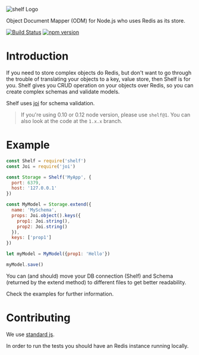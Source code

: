 ![shelf Logo](https://avatars1.githubusercontent.com/u/14891842?v=3&s=200)

Object Document Mapper (ODM) for Node.js who uses Redis as its store.

[![Build Status](https://travis-ci.org/shelf-js/shelf.svg?branch=master)](https://travis-ci.org/shelf-js/shelf)
[![npm version](https://img.shields.io/npm/v/shelf.svg)](https://www.npmjs.com/package/shelf)

# Introduction

If you need to store complex objects do Redis, but don't want to go through the trouble of translating your objects to a key, value store, then Shelf is for you.
Shelf gives you CRUD operation on your objects over Redis, so you can create complex schemas and validate models.

Shelf uses [joi](https://github.com/hapijs/joi) for schema validation.

> If you're using 0.10 or 0.12 node version, please use `shelf@1`. You can also look at the code at the `1.x.x` branch.

# Example

```javascript
const Shelf = require('shelf')
const Joi = require('joi')

const Storage = Shelf('MyApp', {
  port: 6379,
  host: '127.0.0.1'
})

const MyModel = Storage.extend({
  name: 'MySchema',
  props: Joi.object().keys({
    prop1: Joi.string(),
    prop2: Joi.string()
  }),
  keys: ['prop1']
})

let myModel = MyModel({prop1: 'Hello'})

myModel.save()
```

You can (and should) move your DB connection (Shelf) and Schema (returned by the extend method) to different files to get better readability.

Check the examples for further information.

# Contributing

We use [standard js](https://github.com/feross/standard).

In order to run the tests you should have an Redis instance running locally.
